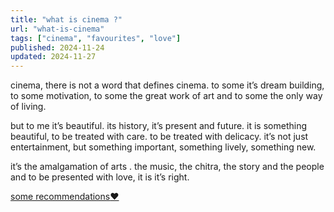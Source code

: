 ```yaml
---
title: "what is cinema ?"
url: "what-is-cinema"
tags: ["cinema", "favourites", "love"]
published: 2024-11-24
updated: 2024-11-27
---
```


<p class="">
cinema, there is not a word that defines cinema. to some it’s dream building, to some motivation, to some the great work of art and to some the only way of living.

but to me it’s beautiful. its history, it’s present and future. it is something beautiful, to be treated with care. to be treated with delicacy. it’s not just entertainment, but something important, something lively, something new.

</p>

<p class="pt-2"><span class=" text-black">it’s the amalgamation of arts</span> . the music, the chitra, the story and the people and to be presented with love, it is it’s right.</p>

<a href = "/cinema" class="hover:text-white hover:text-opacity-90 transition duration-500  group">some recommendations<span class="group-hover:text-red-700 text-white pl-1 transition duration-500 text-opacity-55 hover:text-opacity-100 ">♥︎ </span> </a>
